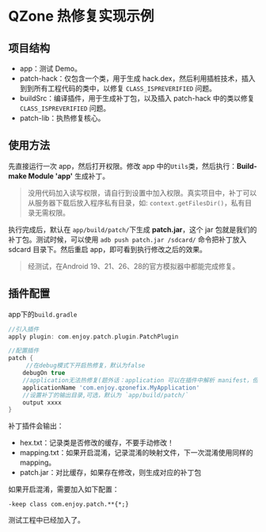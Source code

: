 # QZone 热修复实现示例

## 项目结构

- app：测试 Demo。
- patch-hack：仅包含一个类，用于生成 hack.dex，然后利用插桩技术，插入到到所有工程代码的类中，以修复 `CLASS_ISPREVERIFIED` 问题。
- buildSrc：编译插件，用于生成补丁包，以及插入 patch-hack 中的类以修复 `CLASS_ISPREVERIFIED` 问题。
- patch-lib：执热修复核心。

## 使用方法

先直接运行一次 app，然后打开权限。修改 app 中的`Utils`类，然后执行：**Build-make Module 'app'** 生成补丁。

> 没用代码加入读写权限，请自行到设置中加入权限。真实项目中，补丁可以从服务器下载后放入程序私有目录，如: `context.getFilesDir()`，私有目录无需权限。

执行完成后，默认在 `app/build/patch/`下生成 **patch.jar**，这个 jar 包就是我们的补丁包。测试时候，可以使用 `adb push patch.jar /sdcard/` 命令把补丁放入 sdcard 目录下。然后重启 app，即可看到执行修改之后的效果。

> 经测试，在Android 19、21、26、28的官方模拟器中都能完成修复。

## 插件配置

app下的`build.gradle`

```groovy
//引入插件
apply plugin: com.enjoy.patch.plugin.PatchPlugin

//配置插件
patch {
     //在debug模式下开启热修复，默认为false
    debugOn true 
    //application无法热修复(题外话：application 可以在插件中解析 manifest，但是用 java 实现插件，解析 xml 太麻烦了。)
    applicationName 'com.enjoy.qzonefix.MyApplication' 
    //设置补丁的输出目录,可选，默认为 `app/build/patch/`
    output xxxx
}
```

补丁插件会输出：

- hex.txt：记录类是否修改的缓存，不要手动修改！
- mapping.txt：如果开启混淆，记录混淆的映射文件，下一次混淆使用同样的 mapping。
- patch.jar：对比缓存，如果存在修改，则生成对应的补丁包

如果开启混淆，需要加入如下配置：

```proguard
-keep class com.enjoy.patch.**{*;}
```

测试工程中已经加入了。
